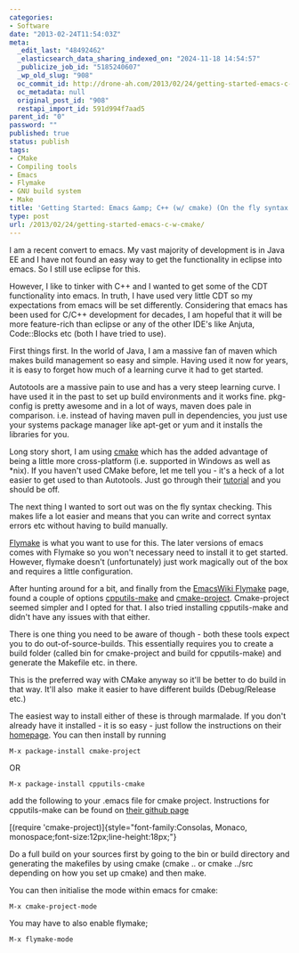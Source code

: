 ```yaml
---
categories:
- Software
date: "2013-02-24T11:54:03Z"
meta:
  _edit_last: "48492462"
  _elasticsearch_data_sharing_indexed_on: "2024-11-18 14:54:57"
  _publicize_job_id: "5185240607"
  _wp_old_slug: "908"
  oc_commit_id: http://drone-ah.com/2013/02/24/getting-started-emacs-c-w-cmake/1361706846
  oc_metadata: null
  original_post_id: "908"
  restapi_import_id: 591d994f7aad5
parent_id: "0"
password: ""
published: true
status: publish
tags:
- CMake
- Compiling tools
- Emacs
- Flymake
- GNU build system
- Make
title: 'Getting Started: Emacs &amp; C++ (w/ cmake) (On the fly syntax highlighting)'
type: post
url: /2013/02/24/getting-started-emacs-c-w-cmake/
---
```


I am a recent convert to emacs. My vast majority of development is in Java EE
and I have not found an easy way to get the functionality in eclipse into emacs.
So I still use eclipse for this.

However, I like to tinker with C++ and I wanted to get some of the CDT
functionality into emacs. In truth, I have used very little CDT so my
expectations from emacs will be set differently. Considering that emacs has been
used for C/C++ development for decades, I am hopeful that it will be more
feature-rich than eclipse or any of the other IDE's like Anjuta, Code::Blocks
etc (both I have tried to use).

First things first. In the world of Java, I am a massive fan of maven which
makes build management so easy and simple. Having used it now for years, it is
easy to forget how much of a learning curve it had to get started.

Autotools are a massive pain to use and has a very steep learning curve. I have
used it in the past to set up build environments and it works fine. pkg-config
is pretty awesome and in a lot of ways, maven does pale in comparison. i.e.
instead of having maven pull in dependencies, you just use your systems package
manager like apt-get or yum and it installs the libraries for you.

<!--more-->

Long story short, I am using [cmake](http://www.cmake.org/ "CMake") which has
the added advantage of being a little more cross-platform (i.e. supported in
Windows as well as \*nix). If you haven't used CMake before, let me tell you -
it's a heck of a lot easier to get used to than Autotools. Just go through their
[tutorial](http://www.cmake.org/cmake/help/cmake_tutorial.html "CMake Tutorial")
and you should be off.

The next thing I wanted to sort out was on the fly syntax checking. This makes
life a lot easier and means that you can write and correct syntax errors etc
without having to build manually.

[Flymake](http://www.emacswiki.org/emacs/FlyMake) is what you want to use for
this. The later versions of emacs comes with Flymake so you won't necessary need
to install it to get started. However, flymake doesn't (unfortunately) just work
magically out of the box and requires a little configuration.

After hunting around for a bit, and finally from the
[EmacsWiki Flymake](http://www.emacswiki.org/emacs/FlyMake) page, found a couple
of options [cpputils-make](https://github.com/redguardtoo/cpputils-cmake) and
[cmake-project](https://github.com/alamaison/emacs-cmake-project). Cmake-project
seemed simpler and I opted for that. I also tried installing cpputils-make and
didn't have any issues with that either.

There is one thing you need to be aware of though - both these tools expect you
to do out-of-source-builds. This essentially requires you to create a build
folder (called bin for cmake-project and build for cpputils-make) and generate
the Makefile etc. in there.

This is the preferred way with CMake anyway so it'll be better to do build in
that way. It'll also  make it easier to have different builds (Debug/Release
etc.)

The easiest way to install either of these is through marmalade. If you don't
already have it installed - it is so easy - just follow the instructions on
their [homepage](http://marmalade-repo.org/). You can then install by running

`M-x package-install cmake-project`

OR

`M-x package-install cpputils-cmake`

add the following to your .emacs file for cmake project. Instructions for
cpputils-make can be found on
[their github page](https://github.com/redguardtoo/cpputils-cmake)

[(require 'cmake-project)]{style="font-family:Consolas, Monaco, monospace;font-size:12px;line-height:18px;"}

Do a full build on your sources first by going to the bin or build directory and
generating the makefiles by using cmake (cmake .. or cmake ../src depending on
how you set up cmake) and then make.

You can then initialise the mode within emacs for cmake:

`M-x cmake-project-mode`

You may have to also enable flymake;

`M-x flymake-mode`
